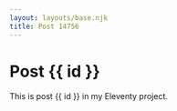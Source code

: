 ```yaml
---
layout: layouts/base.njk
title: Post 14756
---
```


# Post {{ id }}

This is post {{ id }} in my Eleventy project.
